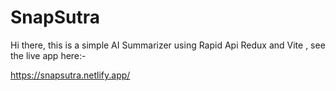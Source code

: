 # SnapSutra
Hi there, this is a simple AI Summarizer using Rapid Api Redux and Vite , 
see the live app here:-

https://snapsutra.netlify.app/
